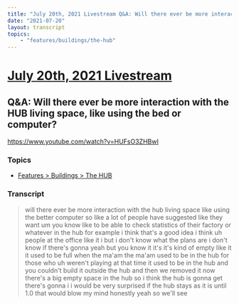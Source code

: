 ```yaml
---
title: "July 20th, 2021 Livestream Q&A: Will there ever be more interaction with the HUB living space, like using the bed or computer?"
date: "2021-07-20"
layout: transcript
topics:
    - "features/buildings/the-hub"
---
```

# [July 20th, 2021 Livestream](../2021-07-20.md)
## Q&A: Will there ever be more interaction with the HUB living space, like using the bed or computer?
https://www.youtube.com/watch?v=HUFsO3ZHBwI

### Topics
* [Features > Buildings > The HUB](../topics/features/buildings/the-hub.md)

### Transcript

> will there ever be more interaction with the hub living space like using the better computer so like a lot of people have suggested like they want um you know like to be able to check statistics of their factory or whatever in the hub for example i think that's a good idea i think uh people at the office like it i but i don't know what the plans are i don't know if there's gonna yeah but you know it it's it's kind of empty like it it used to be full when the ma'am the ma'am used to be in the hub for those who uh weren't playing at that time it used to be in the hub and you couldn't build it outside the hub and then we removed it now there's a big empty space in the hub so i think the hub is gonna get there's gonna i i would be very surprised if the hub stays as it is until 1.0 that would blow my mind honestly yeah so we'll see
